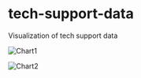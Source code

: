 # tech-support-data
Visualization of tech support data

![Chart1](https://i.imgur.com/tSzEie3.png "Chart1")

![Chart2](https://i.imgur.com/oBX0qB5.png "Chart2")
